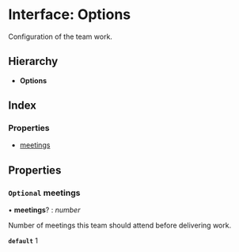
# Interface: Options

Configuration of the team work.

## Hierarchy

* **Options**

## Index

### Properties

* [meetings](_teamwork_5_0_0_index_d_.team.options.md#optional-meetings)

## Properties

### `Optional` meetings

• **meetings**? : *number*

Number of meetings this team should attend before delivering work.

**`default`** 1
